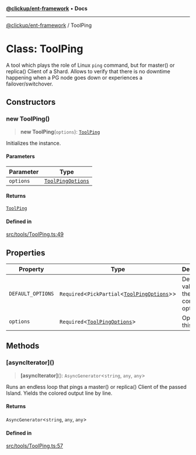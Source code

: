 [**@clickup/ent-framework**](../README.md) • **Docs**

***

[@clickup/ent-framework](../globals.md) / ToolPing

# Class: ToolPing

A tool which plays the role of Linux `ping` command, but for master() or
replica() Client of a Shard. Allows to verify that there is no downtime
happening when a PG node goes down or experiences a failover/switchover.

## Constructors

### new ToolPing()

> **new ToolPing**(`options`): [`ToolPing`](ToolPing.md)

Initializes the instance.

#### Parameters

| Parameter | Type |
| ------ | ------ |
| `options` | [`ToolPingOptions`](../interfaces/ToolPingOptions.md) |

#### Returns

[`ToolPing`](ToolPing.md)

#### Defined in

[src/tools/ToolPing.ts:49](https://github.com/clickup/ent-framework/blob/master/src/tools/ToolPing.ts#L49)

## Properties

| Property | Type | Description |
| ------ | ------ | ------ |
| `DEFAULT_OPTIONS` | `Required`\<`PickPartial`\<[`ToolPingOptions`](../interfaces/ToolPingOptions.md)\>\> | Default values for the constructor options. |
| `options` | `Required`\<[`ToolPingOptions`](../interfaces/ToolPingOptions.md)\> | Options of this tool. |

## Methods

### \[asyncIterator\]()

> **\[asyncIterator\]**(): `AsyncGenerator`\<`string`, `any`, `any`\>

Runs an endless loop that pings a master() or replica() Client of the
passed Island. Yields the colored output line by line.

#### Returns

`AsyncGenerator`\<`string`, `any`, `any`\>

#### Defined in

[src/tools/ToolPing.ts:57](https://github.com/clickup/ent-framework/blob/master/src/tools/ToolPing.ts#L57)
